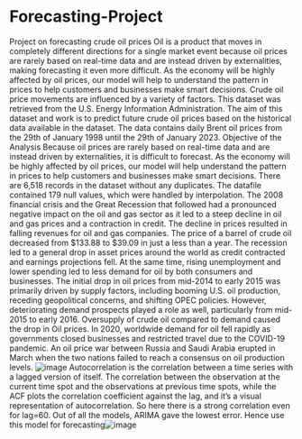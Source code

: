 # Forecasting-Project
Project on forecasting crude oil prices
Oil is a product that moves in completely different directions for a single market event because oil prices are rarely based on real-time data and are instead driven by externalities, making forecasting it even more difficult. As the economy will be highly affected by oil prices, our model will help to understand the pattern in prices to help customers and businesses make smart decisions.
Crude oil price movements are influenced by a variety of factors. This dataset was retrieved from the U.S. Energy Information Administration.
The aim of this dataset and work is to predict future crude oil prices based on the historical data available in the dataset.
The data contains daily Brent oil prices from the 29th of January 1998 until the 29th of January 2023.
Objective of the Analysis
Because oil prices are rarely based on real-time data and are instead driven by externalities, it is difficult to forecast. As the economy will be highly affected by oil prices, our model will help understand the pattern in prices to help customers and businesses make smart decisions.
There are 6,518 records in the dataset without any duplicates.
The datafile contained 179 null values, which were handled by interpolation.
The 2008 financial crisis and the Great Recession that followed had a pronounced negative impact on the oil and gas sector as it led to a steep decline in oil and gas prices and a contraction in credit. The decline in prices resulted in falling revenues for oil and gas companies.
The price of a barrel of crude oil decreased from $133.88 to $39.09 in just a less than a year.
The recession led to a general drop in asset prices around the world as credit contracted and earnings projections fell.
At the same time, rising unemployment and lower spending led to less demand for oil by both consumers and businesses.
The initial drop in oil prices from mid-2014 to early 2015 was primarily driven by supply factors, including booming U.S. oil production, receding geopolitical concerns, and shifting OPEC policies. 
However, deteriorating demand prospects played a role as well, particularly from mid-2015 to early 2016. 
Oversupply of crude oil compared to demand caused the drop in Oil prices.
In 2020, worldwide demand for oil fell rapidly as governments closed businesses and restricted travel due to the COVID-19 pandemic.
An oil price war between Russia and Saudi Arabia erupted in March when the two nations failed to reach a consensus on oil production levels.
![image](https://user-images.githubusercontent.com/114068300/230824964-7ef67775-ab03-46ca-8878-86717f5235c7.png)
Autocorrelation is the correlation between a time series with a lagged version of itself. The correlation between the observation at the current time spot and the observations at previous time spots, while the ACF plots the correlation coefficient against the lag, and it’s a visual representation of autocorrelation. So here there is a strong correlation even for lag=60.
Out of all the models, ARIMA gave the lowest error. Hence use this model for forecasting![image](https://user-images.githubusercontent.com/114068300/230825102-55cbeaba-0203-4908-afcc-fcdd4309a729.png)
